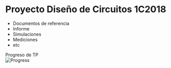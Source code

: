 # Proyecto Diseño de Circuitos 1C2018


- Documentos de referencia
- Informe
- Simulaciones
- Mediciones
- etc

Progreso de TP<br />
![Progress](http://progressed.io/bar/14)<br />
<br />
